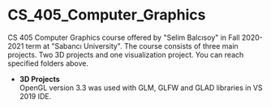 # CS_405_Computer_Graphics

CS 405 Computer Graphics course offered by "Selim Balcısoy" in Fall 2020-2021 term at "Sabancı University".
The course consists of three main projects. Two 3D projects and one visualization project.
You can reach specified folders above. 

* __3D Projects__\
OpenGL version 3.3 was used with GLM, GLFW and GLAD libraries in VS 2019 IDE.